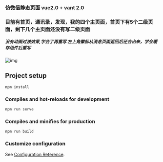 ### 仿微信静态页面 vue2.0 + vant 2.0
### 目前有首页，通讯录，发现，我的四个主页面，首页下有5个二级页面，剩下几个主页面还没有写二级页面
##### 没有动画过渡效果,学会了再重写  左上角徽标从消息页面返回后还会出来，学会缓存组件后重写

![img](https://user-images.githubusercontent.com/99640168/173088910-b17970ce-8b87-4571-b1f0-193658872c64.png)

## Project setup
```
npm install
```

### Compiles and hot-reloads for development
```
npm run serve
```

### Compiles and minifies for production
```
npm run build
```

### Customize configuration
See [Configuration Reference](https://cli.vuejs.org/config/).



